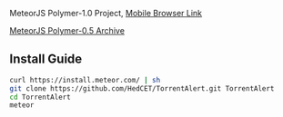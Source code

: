 MeteorJS Polymer-1.0 Project, [Mobile Browser Link](http://do.vcompile.com:16000)

[MeteorJS Polymer-0.5 Archive](https://github.com/HedCET/TorrentAlert/releases/tag/1.0)

Install Guide
----------

```sh
curl https://install.meteor.com/ | sh
git clone https://github.com/HedCET/TorrentAlert.git TorrentAlert
cd TorrentAlert 
meteor
```
